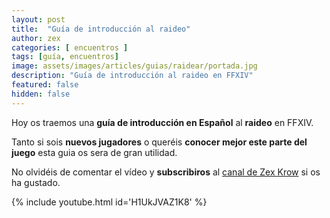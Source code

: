 ```yaml
---
layout: post
title:  "Guía de introducción al raideo"
author: zex
categories: [ encuentros ]
tags: [guía, encuentros]
image: assets/images/articles/guias/raidear/portada.jpg
description: "Guía de introducción al raideo en FFXIV"
featured: false
hidden: false
---
```

Hoy os traemos una **guía de introducción en Español** al **raideo** en FFXIV.

Tanto si sois **nuevos jugadores** o queréis **conocer mejor este parte del juego** esta guia os sera de gran utilidad.

No olvidéis de comentar el vídeo y **subscribiros** al <a href="https://www.youtube.com/channel/UC6WMAsnnQXRP5pWG8dWwwnA" target="_blank">canal de Zex Krow</a> si os ha gustado.

{% include youtube.html id='H1UkJVAZ1K8' %}
